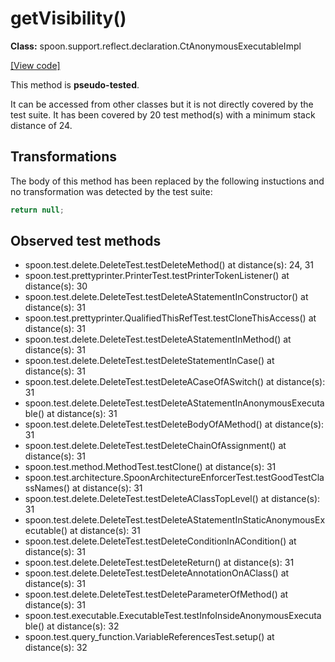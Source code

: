 # getVisibility()

**Class:** spoon.support.reflect.declaration.CtAnonymousExecutableImpl

[[View code]](https://github.com/INRIA/spoon/blob/fd878bc71b73fc1da82356eaa6578f760c70f0de/src/main/java//spoon/support/reflect/declaration/CtAnonymousExecutableImpl.java#L68)

This method is **pseudo-tested**.


It can be accessed from other classes but it is not directly covered by the test suite. 
It has been covered by 20 test method(s) with a minimum stack distance of 24.

## Transformations


The body of this method has been replaced by the following instuctions and no transformation was detected by the test suite:

```Java
return null;
```





## Observed test methods

* spoon.test.delete.DeleteTest.testDeleteMethod() at distance(s): 24, 31
* spoon.test.prettyprinter.PrinterTest.testPrinterTokenListener() at distance(s): 30
* spoon.test.delete.DeleteTest.testDeleteAStatementInConstructor() at distance(s): 31
* spoon.test.prettyprinter.QualifiedThisRefTest.testCloneThisAccess() at distance(s): 31
* spoon.test.delete.DeleteTest.testDeleteAStatementInMethod() at distance(s): 31
* spoon.test.delete.DeleteTest.testDeleteStatementInCase() at distance(s): 31
* spoon.test.delete.DeleteTest.testDeleteACaseOfASwitch() at distance(s): 31
* spoon.test.delete.DeleteTest.testDeleteAStatementInAnonymousExecutable() at distance(s): 31
* spoon.test.delete.DeleteTest.testDeleteBodyOfAMethod() at distance(s): 31
* spoon.test.delete.DeleteTest.testDeleteChainOfAssignment() at distance(s): 31
* spoon.test.method.MethodTest.testClone() at distance(s): 31
* spoon.test.architecture.SpoonArchitectureEnforcerTest.testGoodTestClassNames() at distance(s): 31
* spoon.test.delete.DeleteTest.testDeleteAClassTopLevel() at distance(s): 31
* spoon.test.delete.DeleteTest.testDeleteAStatementInStaticAnonymousExecutable() at distance(s): 31
* spoon.test.delete.DeleteTest.testDeleteConditionInACondition() at distance(s): 31
* spoon.test.delete.DeleteTest.testDeleteReturn() at distance(s): 31
* spoon.test.delete.DeleteTest.testDeleteAnnotationOnAClass() at distance(s): 31
* spoon.test.delete.DeleteTest.testDeleteParameterOfMethod() at distance(s): 31
* spoon.test.executable.ExecutableTest.testInfoInsideAnonymousExecutable() at distance(s): 32
* spoon.test.query_function.VariableReferencesTest.setup() at distance(s): 32

